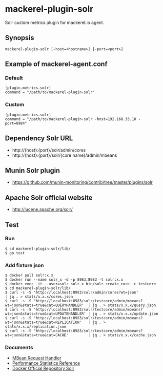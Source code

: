 mackerel-plugin-solr
=====================

Solr custom metrics plugin for mackerel.io agent.

## Synopsis

```shell
mackerel-plugin-solr [-host=<hostname>] [-port=<port>]
```

## Example of mackerel-agent.conf

### Default

```
[plugin.metrics.solr]
command = "/path/to/mackerel-plugin-solr"
```

### Custom

```
[plugin.metrics.solr]
command = "/path/to/mackerel-plugin-solr -host=192.168.33.10 -port=8984"
```

## Dependency Solr URL

- http://{host}:{port}/solr/admin/cores
- http://{host}:{port}/solr/{core name}/admin/mbeans

## Munin Solr plugin

- https://github.com/munin-monitoring/contrib/tree/master/plugins/solr

## Apache Solr official website

- http://lucene.apache.org/solr/

## Test

### Run

```
$ cd mackerel-plugin-solr/lib/
$ go test
```

### Add fixture json

```
$ docker pull solr:x.x
$ docker run --name solr_x -d -p 8983:8983 -t solr:x.x
$ docker exec -it --user=solr solr_x bin/solr create_core -c testcore
$ cd mackerel-plugin-solr/lib/
$ curl -s -S 'http://localhost:8983/solr/admin/cores?wt=json'                                        | jq . > stats/x.x.x/cores.json
$ curl -s -S 'http://localhost:8983/solr/testcore/admin/mbeans?wt=json&stats=true&cat=QUERYHANDLER'  | jq . > stats/x.x.x/query.json
$ curl -s -S 'http://localhost:8983/solr/testcore/admin/mbeans?wt=json&stats=true&cat=UPDATEHANDLER' | jq . > stats/x.x.x/update.json
$ curl -s -S 'http://localhost:8983/solr/testcore/admin/mbeans?wt=json&stats=true&cat=REPLICATION'   | jq . > stats/x.x.x/replication.json
$ curl -s -S 'http://localhost:8983/solr/testcore/admin/mbeans?wt=json&stats=true&cat=CACHE'         | jq . > stats/x.x.x/cache.json
```

### Documents

* [MBean Request Handler](https://cwiki.apache.org/confluence/display/solr/MBean+Request+Handler)
* [Performance Statistics Reference](https://cwiki.apache.org/confluence/display/solr/Performance+Statistics+Reference)
* [Docker Official Repository Solr](https://hub.docker.com/_/solr/)
